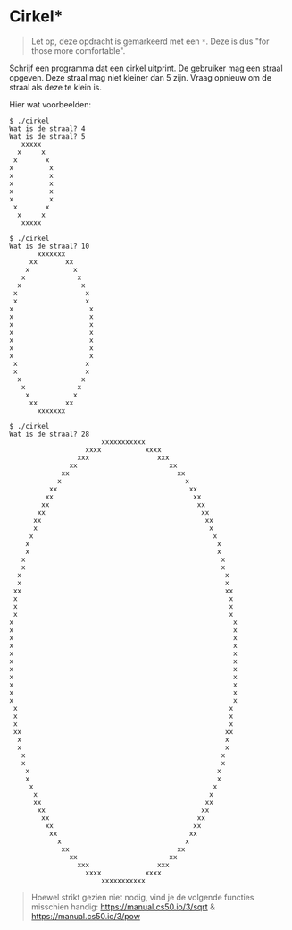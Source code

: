 # Cirkel*

> Let op, deze opdracht is gemarkeerd met een `*`. Deze is dus "for those more comfortable".

Schrijf een programma dat een cirkel uitprint. De gebruiker mag een straal opgeven. Deze straal mag niet kleiner dan 5 zijn. Vraag opnieuw om de straal als deze te klein is.

Hier wat voorbeelden:

    $ ./cirkel
    Wat is de straal? 4
    Wat is de straal? 5
       xxxxx   
      x     x  
     x       x 
    x         x
    x         x
    x         x
    x         x
    x         x
     x       x 
      x     x  
       xxxxx   

    $ ./cirkel
    Wat is de straal? 10
           xxxxxxx       
         xx       xx     
        x           x    
       x             x   
      x               x  
     x                 x 
     x                 x 
    x                   x
    x                   x
    x                   x
    x                   x
    x                   x
    x                   x
    x                   x
     x                 x 
     x                 x 
      x               x  
       x             x   
        x           x    
         xx       xx     
           xxxxxxx       

    $ ./cirkel
    Wat is de straal? 28
                           xxxxxxxxxxx                       
                       xxxx           xxxx                   
                     xxx                 xxx                 
                   xx                       xx               
                 xx                           xx             
                x                               x            
              xx                                 xx          
             xx                                   xx         
            xx                                     xx        
           xx                                       xx       
          xx                                         xx      
          x                                           x      
         x                                             x     
        x                                               x    
        x                                               x    
       x                                                 x   
       x                                                 x   
      x                                                   x  
      x                                                   x  
     xx                                                   xx 
     x                                                     x 
     x                                                     x 
     x                                                     x 
    x                                                       x
    x                                                       x
    x                                                       x
    x                                                       x
    x                                                       x
    x                                                       x
    x                                                       x
    x                                                       x
    x                                                       x
    x                                                       x
    x                                                       x
     x                                                     x 
     x                                                     x 
     x                                                     x 
     xx                                                   xx 
      x                                                   x  
      x                                                   x  
       x                                                 x   
       x                                                 x   
        x                                               x    
        x                                               x    
         x                                             x     
          x                                           x      
          xx                                         xx      
           xx                                       xx       
            xx                                     xx        
             xx                                   xx         
              xx                                 xx          
                x                               x            
                 xx                           xx             
                   xx                       xx               
                     xxx                 xxx                 
                       xxxx           xxxx                   
                           xxxxxxxxxxx

> Hoewel strikt gezien niet nodig, vind je de volgende functies misschien handig: <https://manual.cs50.io/3/sqrt> & <https://manual.cs50.io/3/pow>